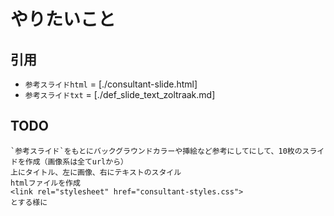 # やりたいこと
## 引用
- `参考スライドhtml` = [./consultant-slide.html]
- `参考スライドtxt` = [./def_slide_text_zoltraak.md]

## TODO
```
`参考スライド`をもとにバックグラウンドカラーや挿絵など参考にしてにして、10枚のスライドを作成（画像系は全てurlから）
上にタイトル、左に画像、右にテキストのスタイル
htmlファイルを作成
<link rel="stylesheet" href="consultant-styles.css">
とする様に

```
